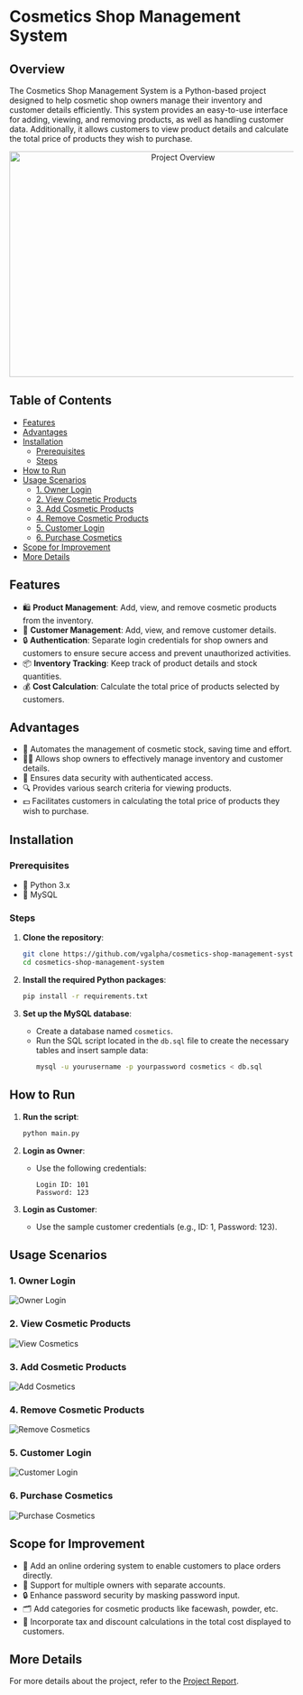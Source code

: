 # Cosmetics Shop Management System

## Overview

The Cosmetics Shop Management System is a Python-based project designed to help cosmetic shop owners manage their inventory and customer details efficiently. This system provides an easy-to-use interface for adding, viewing, and removing products, as well as handling customer data. Additionally, it allows customers to view product details and calculate the total price of products they wish to purchase.

<p align="center">
  <img src="static/images/project_overview.jpg" alt="Project Overview" width="600" height="400">
</p>

## Table of Contents

- [Features](#features)
- [Advantages](#advantages)
- [Installation](#installation)
    - [Prerequisites](#prerequisites)
    - [Steps](#steps)
- [How to Run](#how-to-run)
- [Usage Scenarios](#usage-scenarios)
    - [1. Owner Login](#1-owner-login)
    - [2. View Cosmetic Products](#2-view-cosmetic-products)
    - [3. Add Cosmetic Products](#3-add-cosmetic-products)
    - [4. Remove Cosmetic Products](#4-remove-cosmetic-products)
    - [5. Customer Login](#5-customer-login)
    - [6. Purchase Cosmetics](#6-purchase-cosmetics)
- [Scope for Improvement](#scope-for-improvement)
- [More Details](#more-details)

## Features

- 🛍️ **Product Management**: Add, view, and remove cosmetic products from the inventory.
- 👥 **Customer Management**: Add, view, and remove customer details.
- 🔒 **Authentication**: Separate login credentials for shop owners and customers to ensure secure access and prevent unauthorized activities.
- 📦 **Inventory Tracking**: Keep track of product details and stock quantities.
- 💰 **Cost Calculation**: Calculate the total price of products selected by customers.

## Advantages

- 🚀 Automates the management of cosmetic stock, saving time and effort.
- 🧑‍💼 Allows shop owners to effectively manage inventory and customer details.
- 🔐 Ensures data security with authenticated access.
- 🔍 Provides various search criteria for viewing products.
- 💵 Facilitates customers in calculating the total price of products they wish to purchase.

## Installation

### Prerequisites

- 🐍 Python 3.x
- 🐬 MySQL

### Steps

1. **Clone the repository**:
    ```sh
    git clone https://github.com/vgalpha/cosmetics-shop-management-system.git
    cd cosmetics-shop-management-system
    ```

2. **Install the required Python packages**:
    ```sh
    pip install -r requirements.txt
    ```

3. **Set up the MySQL database**:
    - Create a database named `cosmetics`.
    - Run the SQL script located in the `db.sql` file to create the necessary tables and insert sample data:
      ```sh
      mysql -u yourusername -p yourpassword cosmetics < db.sql
      ```

## How to Run

1. **Run the script**:
    ```sh
    python main.py
    ```

2. **Login as Owner**:
    - Use the following credentials:
      ```
      Login ID: 101
      Password: 123
      ```

3. **Login as Customer**:
    - Use the sample customer credentials (e.g., ID: 1, Password: 123).

## Usage Scenarios

### 1. Owner Login

![Owner Login](static/images/owner_login.png) <!-- Page 17 -->

### 2. View Cosmetic Products

![View Cosmetics](static/images/view_cosmetics.png) <!-- Page 18 -->

### 3. Add Cosmetic Products

![Add Cosmetics](static/images/add_cosmetics.png) <!-- Page 19 -->

### 4. Remove Cosmetic Products

![Remove Cosmetics](static/images/remove_cosmetics.png) <!-- Page 20 -->

### 5. Customer Login

![Customer Login](static/images/customer_login.png) <!-- Page 21 -->

### 6. Purchase Cosmetics

![Purchase Cosmetics](static/images/purchase_cosmetics.png) <!-- Page 22 -->

## Scope for Improvement

- 🛒 Add an online ordering system to enable customers to place orders directly.
- 👥 Support for multiple owners with separate accounts.
- 🔒 Enhance password security by masking password input.
- 🗂️ Add categories for cosmetic products like facewash, powder, etc.
- 🧾 Incorporate tax and discount calculations in the total cost displayed to customers.

## More Details

For more details about the project, refer to the [Project Report](https://github.com/vgalpha/cosmetics-shop-management-system/blob/main/Cosmetics_Shop_Project_Report.pdf).
